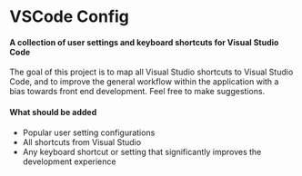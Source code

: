 # VSCode Config

#### A collection of user settings and keyboard shortcuts for Visual Studio Code

The goal of this project is to map all Visual Studio shortcuts to Visual Studio Code, and to improve the general workflow within the application with a bias towards front end development. Feel free to make suggestions.

#### What should be added

* Popular user setting configurations
* All shortcuts from Visual Studio
* Any keyboard shortcut or setting that significantly improves the development experience
